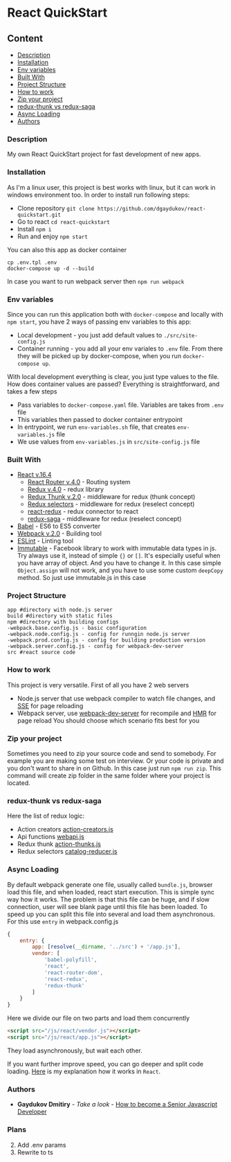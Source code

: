 # React QuickStart

## Content
* [Description](#description)
* [Installation](#installation)
* [Env variables](#env-variables)
* [Built With](#built-with)
* [Project Structure](#project-structure)
* [How to work](#how-to-work)
* [Zip your project](#zip-your-project)
* [redux-thunk vs redux-saga](#redux-vs-saga)
* [Async Loading](#async-loading)
* [Authors](#authors)

### Description

My own React QuickStart project for fast development of new apps.

### Installation

As I'm a linux user, this project is best works with linux, but it can work in windows environment too.
In order to install run following steps: 

* Clone repository ```git clone https://github.com/dgaydukov/react-quickstart.git```
* Go to react ```cd react-quickstart```
* Install ```npm i```
* Run and enjoy ```npm start```

You can also this app as docker container
```shell
cp .env.tpl .env
docker-compose up -d --build
```

In case you want to run webpack server then `npm run webpack`

### Env variables

Since you can run this application both with `docker-compose` and locally with `npm start`, you have 2 ways of passing env variables to this app:
* Local development - you just add default values to `./src/site-config.js`
* Container running - you add all your env variales to `.env` file. From there they will be picked up by docker-compose, when you run `docker-compose up`.

With local development everything is clear, you just type values to the file. How does container values are passed?
Everything is straightforward, and takes a few steps
* Pass variables to `docker-compose.yaml` file. Variables are takes from `.env` file
* This variables then passed to docker container entrypoint
* In entrypoint, we run `env-variables.sh` file, that creates `env-variables.js` file
* We use values from `env-variables.js` in `src/site-config.js` file

### Built With

* [React v.16.4](https://reactjs.org/blog/2017/09/26/react-v16.0.html)
    * [React Router v.4.0](https://github.com/ReactTraining/react-router) - Routing system
    * [Redux v.4.0](https://github.com/reactjs/redux) - redux library
    * [Redux Thunk v.2.0](https://github.com/gaearon/redux-thunk) - middleware for redux (thunk concept)
    * [Redux selectors](https://github.com/reactjs/reselect) - middleware for redux (reselect concept)
    * [react-redux](https://github.com/reactjs/react-redux) - redux connector to react
    * [redux-saga](https://github.com/redux-saga/redux-saga) - middleware for redux (reselect concept)
* [Babel](https://github.com/babel/babel) - ES6 to ES5 converter
* [Webpack v.2.0](https://github.com/webpack/webpack) - Building tool
* [ESLint](https://github.com/eslint/eslint) - Linting tool
* [Immutable](https://facebook.github.io/immutable-js) - Facebook library to work with immutable data types in js. Try always use it, instead
of simple `{}` or `[]`. It's especially useful when you have array of object. And you have to change it. In this case simple `Object.assign`
will not work, and you have to use some custom `deepCopy` method. So just use immutable.js in this case




### Project Structure
```
app #directory with node.js server
build #directory with static files
npm #directory with building configs
-webpack.base.config.js - basic configuration
-webpack.node.config.js - config for runngin node.js server
-webpack.prod.config.js - config for building production version
-webpack.server.config.js - config for webpack-dev-server
src #react source code
```


### How to work

This project is very versatile. First of all you have 2 web servers
* Node.js server that use webpack compiler to watch file changes, and [SSE](https://www.npmjs.com/package/server-sent-events) for page reloading
* Webpack server, use [webpack-dev-server](https://www.npmjs.com/package/webpack-dev-server) for recompile and [HMR](https://webpack.github.io/docs/hot-module-replacement-with-webpack.html) for page reload
You should choose which scenario fits best for you

### Zip your project

Sometimes you need to zip your source code and send to somebody. For example you are making some test on interview. Or your code
is private and you don't want to share in on Github. In this case just run `npm run zip`. This command will create zip folder
in the same folder where your project is located.

### redux-thunk vs redux-saga

Here the list of redux logic: 

* Action creators [action-creators.js](https://github.com/dgaydukov/react-quickstart/blob/master/src/redux/action-creators.js)
* Api functions [webapi.js](https://github.com/dgaydukov/react-quickstart/blob/master/src/api/webapi.js)
* Redux thunk [action-thunks.js](https://github.com/dgaydukov/react-quickstart/blob/master/src/redux/action-thunks.js)
* Redux selectors [catalog-reducer.js](https://github.com/dgaydukov/react-quickstart/blob/master/src/redux/reducers/catalog-reducer.js)



### Async Loading

By default webpack generate one file, usually called `bundle.js`, browser load this file, and when loaded, react start execution.
This is simple sync way how it works. The problem is that this file can be huge, and if slow connection, user will see blank page
until this file has been loaded. To speed up you can split this file into several and load them asynchronous. For this use `entry`
in webpack.config.js

```javascript
{
    entry: {
        app: [resolve(__dirname, '../src') + '/app.js'],
        vendor: [
            'babel-polyfill',
            'react',
            'react-router-dom',
            'react-redux',
            'redux-thunk'
        ]
    }
}
```
Here we divide our file on two parts and load them concurrently
```html
<script src="/js/react/vendor.js"></script>
<script src="/js/react/app.js"></script>
```
They load asynchronously, but wait each other. 

If you want further improve speed, you can go deeper and split code loading. [Here](https://github.com/dgaydukov/react-quickstart/blob/master/code-splitting.md)
is my explanation how it works in `React`.



### Authors

* **Gaydukov Dmitiry** - *Take a look* - [How to become a Senior Javascript Developer](https://github.com/dgaydukov/how-to-become-a-senior-js-developer)

### Plans
2. Add .env params
3. Rewrite to ts